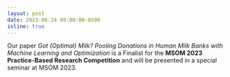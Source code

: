 ```yaml
---
layout: post
date: 2023-06-24 00:00:00-0500
inline: true
---
```


Our paper _Got (Optimal) Milk? Pooling Donations in Human Milk Banks with Machine Learning and Optimization_ is a Finalist for the **MSOM 2023 Practice-Based Research Competition** and will be presented in a special seminar at MSOM 2023.
